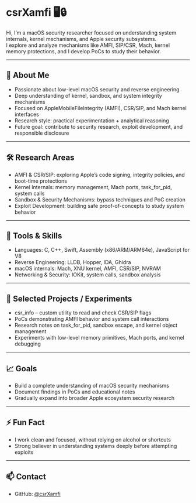 # csrXamfi 🖥️🔒

Hi, I’m a macOS security researcher focused on understanding system internals, kernel mechanisms, and Apple security subsystems.  
I explore and analyze mechanisms like AMFI, SIP/CSR, Mach, kernel memory protections, and I develop PoCs to study their behavior.

---

## 🔹 About Me
- Passionate about low-level macOS security and reverse engineering  
- Deep understanding of kernel, sandbox, and system integrity mechanisms  
- Focused on AppleMobileFileIntegrity (AMFI), CSR/SIP, and Mach kernel interfaces  
- Research style: practical experimentation + analytical reasoning  
- Future goal: contribute to security research, exploit development, and responsible disclosure

---

## 🛠️ Research Areas
- AMFI & CSR/SIP: exploring Apple’s code signing, integrity policies, and boot-time protections  
- Kernel Internals: memory management, Mach ports, task_for_pid, system calls  
- Sandbox & Security Mechanisms: bypass techniques and PoC creation  
- Exploit Development: building safe proof-of-concepts to study system behavior  

---

## 📂 Tools & Skills
- Languages: C, C++, Swift, Assembly (x86/ARM/ARM64e), JavaScript for V8  
- Reverse Engineering: LLDB, Hopper, IDA, Ghidra  
- macOS internals: Mach, XNU kernel, AMFI, CSR/SIP, NVRAM  
- Networking & Security: IOKit, system calls, sandbox analysis  

---

## 🔹 Selected Projects / Experiments
- csr_info – custom utility to read and check CSR/SIP flags  
- PoCs demonstrating AMFI behavior and system call interactions  
- Research notes on task_for_pid, sandbox escape, and kernel object management  
- Experiments with low-level memory primitives, Mach ports, and kernel debugging  

---

## 📈 Goals
- Build a complete understanding of macOS security mechanisms  
- Document findings in PoCs and educational notes  
- Gradually expand into broader Apple ecosystem security research  

---

## ⚡ Fun Fact
- I work clean and focused, without relying on alcohol or shortcuts  
- Strong believer in understanding systems deeply before attempting exploits  

---

## 📫 Contact
- GitHub: [@csrXamfi](https://github.com/csrXamfi)
